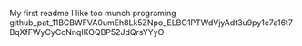 My first readme
I like too munch programing
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
